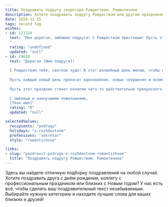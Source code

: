 ```yaml
---
title: Поздравить подругу секретаря Рождеством. Романтичное
description: Хотите поздравить подругу Рождеством или другим праздником? Наш ИИ создаст незабываемое поздравление, а вы обязательно выделитесь среди других.  
date: 2024-12-25
tags: second tag
wishes:
- id: 121324
  text: "Моя дорогая, любимая подруга! С Рождеством Христовым! Пусть этот светлый праздник наполнит твою жизнь теплом, любовью и чудесными мгновениями.  Желаю тебе, мой секретарь-ангел,  чтобы  каждый день был  таким же прекрасным и радостным, как  рождественская ночь,  а  твоя  душа  сияла  неземным  счастьем.  Пусть  звезды  с неба  сыплются  тебе  в  подарок,  а  все  заветные  желания  воплощаются  в  реальность.  Целую  тебя  крепко-крепко!
  "
  rating: "undefined"
  updated: "null"
- id: 29618
  text: "Дорогая [Имя подруги]!
  
  С Рождеством тебя, светлое чудо! В этот волшебный день желаю, чтобы каждый миг наполнялся радостью, а сердце согревалось теплом любви и счастья. Пусть звезды на небе сияют для тебя ярче, чем когда-либо, а хлопоты рабочего дня украсит нежный свет мечты.
  
  Пусть каждый новый день приносит вдохновение, новые свершения и возможности. Ты - словно сказочная фея, умеющая создавать уют и гармонию вокруг. Никогда не забывай, что ты заслуживаешь только лучшего!
  
  Пусть этот праздник станет началом чего-то действительно прекрасного в твоей жизни. Пусть в ней всегда будет место для романтики и чудес.
  
  С любовью и наилучшими пожеланиями,
  [Твое имя]"
  rating: "0"
  updated: "null"

selectedValues:
  recipients: "podrugu"
  holidays: "s-rozhdestvom"
  professions: "sekretar"
  style: "romantichnoe"

links:
- slug: "pozdravit-podrugu-s-rozhdestvom-romantichnoe"
  title: "Поздравить подругу Рождеством. Романтичное"
---
```


Здесь вы найдете отличную подборку поздравлений на любой случай. 
Хотите поздравить друга с днём рождения, коллегу с профессиональным праздником или близких с Новым годом? У нас есть всё, чтобы сделать ваш поздравительный текст незабываемым. Выбирайте нужную категорию и находите лучшие слова для ваших близких и друзей!
